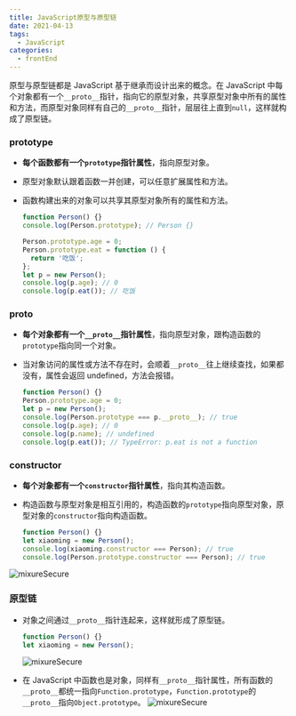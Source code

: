 ```yaml
---
title: JavaScript原型与原型链
date: 2021-04-13
tags:
  - JavaScript
categories:
  - frontEnd
---
```


原型与原型链都是 JavaScript 基于继承而设计出来的概念。在 JavaScript 中每个对象都有一个`__proto__`指针，指向它的原型对象，共享原型对象中所有的属性和方法，而原型对象同样有自己的`__proto__`指针，层层往上直到`null`，这样就构成了原型链。

<!-- more -->

### prototype

- **每个函数都有一个`prototype`指针属性**，指向原型对象。
- 原型对象默认跟着函数一并创建，可以任意扩展属性和方法。
- 函数构建出来的对象可以共享其原型对象所有的属性和方法。

  ```js
  function Person() {}
  console.log(Person.prototype); // Person {}

  Person.prototype.age = 0;
  Person.prototype.eat = function () {
    return '吃饭';
  };
  let p = new Person();
  console.log(p.age); // 0
  console.log(p.eat()); // 吃饭
  ```

### proto

- **每个对象都有一个`__proto__`指针属性**，指向原型对象，跟构造函数的`prototype`指向同一个对象。
- 当对象访问的属性或方法不存在时，会顺着`__proto__`往上继续查找，如果都没有，属性会返回 undefined，方法会报错。

  ```js
  function Person() {}
  Person.prototype.age = 0;
  let p = new Person();
  console.log(Person.prototype === p.__proto__); // true
  console.log(p.age); // 0
  console.log(p.name); // undefined
  console.log(p.eat()); // TypeError: p.eat is not a function
  ```

### constructor

- **每个对象都有一个`constructor`指针属性**，指向其构造函数。
- 构造函数与原型对象是相互引用的，构造函数的`prototype`指向原型对象，原型对象的`constructor`指向构造函数。

  ```js
  function Person() {}
  let xiaoming = new Person();
  console.log(xiaoming.constructor === Person); // true
  console.log(Person.prototype.constructor === Person); // true
  ```

<img :src="$withBase('/原型与构造函数.png')" alt="mixureSecure">

### 原型链

- 对象之间通过`__proto__`指针连起来，这样就形成了原型链。

  ```js
  function Person() {}
  let xiaoming = new Person();
  ```

  <img :src="$withBase('/对象原型链.png')" alt="mixureSecure">

- 在 JavaScript 中函数也是对象，同样有`__proto__`指针属性，所有函数的`__proto__`都统一指向`Function.prototype`，`Function.prototype`的`__proto__`指向`Object.prototype`。
  <img :src="$withBase('/完整原型链.png')" alt="mixureSecure">

